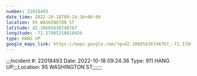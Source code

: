 ```yaml
---
number: 22018493
date_time: 2022-10-18T09:24:36+00:00
location: 95 WASHINGTON ST
latitude: 42.38605636748767
longitude: -71.17085218018426
type: HANG UP
google_maps_link: https://maps.google.com/?q=42.38605636748767,-71.17085218018426
---
```


;;;Incident #: 22018493  Date: 2022-10-18 09:24:36   Type: 911 HANG UP;;;Location: 95 WASHINGTON ST;;;;;;
